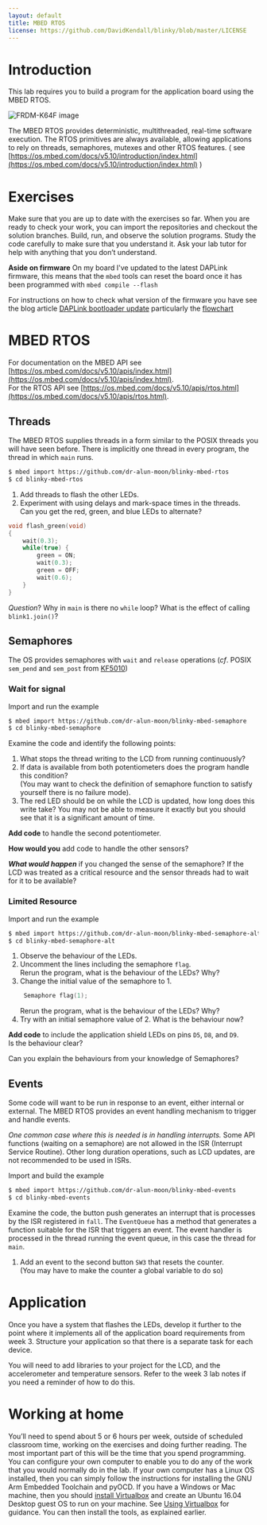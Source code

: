 ```yaml
---
layout: default
title: MBED RTOS
license: https://github.com/DavidKendall/blinky/blob/master/LICENSE
---
```

# Introduction 
<p class="lead">
This lab requires you to build a program for the application board using the
MBED RTOS.
</p>
<img src="assets/images/appshield.png" alt="FRDM-K64F image"
class="img-responsive center-block"/>


The MBED RTOS provides deterministic, multithreaded, real-time software
execution. The RTOS primitives are always available, allowing
applications to rely on threads, semaphores, mutexes and other RTOS features.
( see 
[https://os.mbed.com/docs/v5.10/introduction/index.html](https://os.mbed.com/docs/v5.10/introduction/index.html)
)

# Exercises
Make sure that you are up to date with the exercises so far. When you are
ready to check your work, you can import the repositories and checkout the
solution branches. Build, run, and observe the solution programs. Study the
code carefully to make sure that you understand it. Ask your lab tutor for
help with anything that you don’t understand.

__Aside on firmware__
On my board I've updated to the latest DAPLink firmware, this means that the `mbed`
tools can reset the board once it has been programmed with `mbed compile --flash`

For instructions on how to check what version of the firmware you have see the
blog article [DAPLink bootloader update](https://os.mbed.com/blog/entry/DAPLink-bootloader-update/) particularly the
[flowchart](https://os.mbed.com/media/uploads/sam_grove/flowchart_3.png)
# MBED RTOS
For documentation on the MBED API see
[https://os.mbed.com/docs/v5.10/apis/index.html](https://os.mbed.com/docs/v5.10/apis/index.html).  
For the RTOS API see
[https://os.mbed.com/docs/v5.10/apis/rtos.html](https://os.mbed.com/docs/v5.10/apis/rtos.html).
## Threads
The MBED RTOS supplies threads in a form similar to the POSIX threads you will
have seen before.   There is implicitly one thread in every program, the thread
in which `main` runs.

```sh
$ mbed import https://github.com/dr-alun-moon/blinky-mbed-rtos
$ cd blinky-mbed-rtos
```

1. Add threads to flash the other LEDs. 
1. Experiment with using delays and mark-space times in the threads.  
   Can you get the red, green, and blue LEDs to alternate?

```c 
void flash_green(void)
{
    wait(0.3);
    while(true) {
        green = ON;
        wait(0.3);
        green = OFF;
        wait(0.6);
    }
}
```
_Question_?  Why in `main` is there no `while` loop?   What is the effect of
calling `blink1.join()`?

## Semaphores
The OS provides semaphores with `wait` and `release` operations (_cf_.
POSIX
`sem_pend` and `sem_post` from [KF5010](http://hesabu.net/kf5010/))

### Wait for signal
Import and run the example

```sh
$ mbed import https://github.com/dr-alun-moon/blinky-mbed-semaphore
$ cd blinky-mbed-semaphore
```

Examine the code and identify the following points:
1. What stops the thread writing to the LCD from running continuously?
2. If data is available from both potentiometers does the program handle this
   condition?  
   (You may want to check the definition of semaphore function to satisfy
yourself there is no failure mode).
3. The red LED should be on while the LCD is updated, how long does this write
   take?  You may not be able to measure it exactly but you should see that it
is a significant amount of time.

__Add code__ to handle the second potentiometer.

__How would you__ add code to handle the other sensors?

__*What would happen*__ if you changed the sense of the semaphore?  If the LCD
was treated as a critical resource and the sensor threads had to wait for it
to be available?


### Limited Resource
Import and run the example
```sh
$ mbed import https://github.com/dr-alun-moon/blinky-mbed-semaphore-alt
$ cd blinky-mbed-semaphore-alt
```

1. Observe the behaviour of the LEDs.
2. Uncomment the lines including the semaphore `flag`.  
   Rerun the program, what is the behaviour of the LEDs?  Why?
3. Change the initial value of the semaphore to 1.
   ```c
	Semaphore flag(1);
   ```
   Rerun the program, what is the behaviour of the LEDs?  Why?
4. Try with an initial semaphore value of 2.  What is the behaviour now?

__Add code__ to include the application shield LEDs on pins `D5`, `D8`, and `D9`.  
Is the behaviour clear?

Can you explain the behaviours from your knowledge of Semaphores?

## Events
Some code will want to be run in response to an event, either internal or external.
The MBED RTOS provides an event handling mechanism to trigger and handle events.

_One common case where this is needed is in handling interrupts._
Some API functions (waiting on a semaphore) are not allowed in the ISR (Interrupt Service Routine).
Other long duration operations, such as LCD updates, are not recommended to be used in ISRs.

Import and build the example
```sh
$ mbed import https://github.com/dr-alun-moon/blinky-mbed-events
$ cd blinky-mbed-events
```

Examine the code, the button push generates an interrupt that is processes by the ISR registered in 
`fall`.   The `EventQueue` has a method that generates a function suitable for the ISR that triggers an event.
The event handler is processed in the thread running the event queue, in this case the thread for `main`.


1.  Add an event to the second button `SW3` that resets the counter.  
   (You may have to make the counter a global variable to do so)

# Application
Once you have a system that flashes the LEDs, develop it further to the point
where it implements all of the application board requirements from week 3.
Structure your application so that there is a separate task for each device.

You will need to add libraries to
your project for the LCD, and the accelerometer and temperature sensors. Refer
to the week 3 lab notes if you need a reminder of how to do this.


# Working at home
You’ll need to spend about 5 or 6 hours per week, outside of scheduled
classroom time, working on the exercises and doing further reading. The most
important part of this will be the time that you spend programming. You can
configure your own computer to enable you to do any of the work that you would
normally do in the lab. If your own computer has a Linux OS installed, then
you can simply follow the instructions for installing the GNU Arm Embedded
Toolchain and pyOCD. If you have a Windows or Mac machine, then you should
[install Virtualbox](https://www.virtualbox.org/manual/ch02.html) and create an Ubuntu 16.04 Desktop guest OS to run on your
machine. See [Using Virtualbox](http://hesabu.net/kf4005/L01.html#using-virtualbox) for guidance. You can then install the tools, as
explained earlier.


